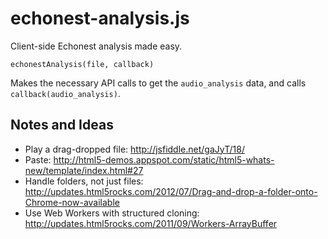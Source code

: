 # echonest-analysis.js

Client-side Echonest analysis made easy.

    echonestAnalysis(file, callback)

Makes the necessary API calls to get the `audio_analysis` data, and calls `callback(audio_analysis)`.

## Notes and Ideas

- Play a drag-dropped file: http://jsfiddle.net/gaJyT/18/
- Paste: http://html5-demos.appspot.com/static/html5-whats-new/template/index.html#27
- Handle folders, not just files: http://updates.html5rocks.com/2012/07/Drag-and-drop-a-folder-onto-Chrome-now-available
- Use Web Workers with structured cloning: http://updates.html5rocks.com/2011/09/Workers-ArrayBuffer